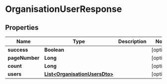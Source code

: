 

# OrganisationUserResponse


## Properties

| Name | Type | Description | Notes |
|------------ | ------------- | ------------- | -------------|
|**success** | **Boolean** |  |  [optional] |
|**pageNumber** | **Long** |  |  [optional] |
|**count** | **Long** |  |  [optional] |
|**users** | [**List&lt;OrganisationUsersDto&gt;**](OrganisationUsersDto.md) |  |  [optional] |



